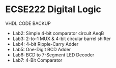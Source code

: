 # ECSE222 Digital Logic
VHDL CODE BACKUP

* Lab2: Simple 4-bit comparator circuit AeqB
* Lab3: 2-to-1 MUX & 4-bit circular barrel shifter
* Lab4: 4-bit Ripple-Carry Adder
* Lab5: One-Digit BCD Adder
* Lab6: BCD to 7-Segment LED Decoder
* Lab7: 4-Bit Comparator
